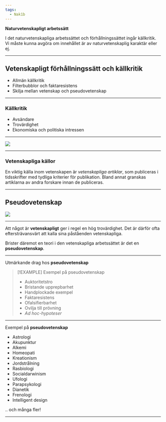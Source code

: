 ```yaml
---
tags:
  - Nak1b
---
```

**Naturvetenskapligt arbetssätt**

I det naturvetenskapliga arbetssättet och förhållningssättet ingår källkritik. Vi måste kunna avgöra om innehållet är av naturvetenskaplig karaktär eller ej.

---

## Vetenskapligt förhållningssätt och källkritik

- Allmän källkritik
- Filterbubblor och faktaresistens
- Skilja mellan vetenskap och pseudovetenskap

---

### Källkritik

- Avsändare
- Trovärdighet
- Ekonomiska och politiska intressen

---

![](https://hackmd.io/_uploads/ByMQAMDAn.png)

---

### Vetenskapliga källor

En viktig källa inom vetenskapen är *vetenskapliga artiklar*, som publiceras i tidsskrifter med tydliga kriterier för publikation. Bland annat granskas artiklarna av andra forskare innan de publiceras.

---

## Pseudovetenskap

![](https://hackmd.io/_uploads/HJEcy7wCh.png )

---

Att något är **vetenskapligt** ger i regel en hög trovärdighet. Det är därför ofta eftersträvansvärt att kalla sina påståenden vetenskapliga.

Brister däremot en teori i den vetenskapliga arbetssättet är det en **pseudovetenskap**.

---

Utmärkande drag hos **pseudovetenskap**

> [!EXAMPLE] Exempel på pseudovetenskap
> - Auktoritetstro
> - Bristande upprepbarhet
> - Handplockade exempel
> - Faktaresistens
> - Ofalsifierbarhet
> - Ovilja till prövning
> - *Ad hoc-hypoteser*

---

Exempel på **pseudovetenskap**

- Astrologi
- Akupunktur
- Alkemi
- Homeopati
- Kreationism
- Jordstrålning
- Rasbiologi
- Socialdarwinism
- Ufologi
- Parapsykologi
- Dianetik
- Frenologi
- Intelligent design

.. och många fler!

---

